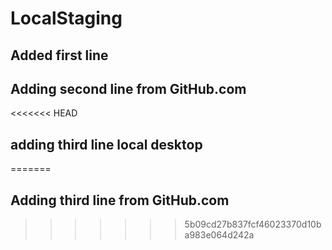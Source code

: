 
# LocalStaging
## Added first line
## Adding second line from GitHub.com
<<<<<<< HEAD
## adding third line local desktop

=======
## Adding third line from GitHub.com
>>>>>>> 5b09cd27b837fcf46023370d10ba983e064d242a
